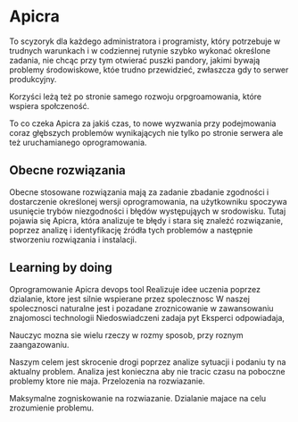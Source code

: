 # Apicra 
To scyzoryk dla każdego administratora i programisty, który potrzebuje w trudnych warunkach i w codziennej rutynie szybko wykonać określone zadania, nie chcąc przy tym otwierać puszki pandory, jakimi bywają problemy środowiskowe, któe trudno przewidzieć, zwłaszcza gdy to serwer produkcyjny.

Korzyści leżą też po stronie samego rozwoju orpgroamowania, które wspiera społczeność.

To co czeka Apicra za jakiś czas, to nowe wyzwania przy podejmowania coraz głębszych problemów wynikających nie tylko po stronie serwera ale też uruchamianego oprogramowania.

## Obecne rozwiązania
Obecne stosowane rozwiązania mają za zadanie zbadanie zgodności i dostarczenie określonej wersji oprogramowania,
na użytkowniku spoczywa usunięcie trybów niezgodności i błędów występująych w srodowisku.
Tutaj pojawia się Apicra, która analizuje te błędy i stara się znaleźć rozwiązanie, poprzez analizę i identyfikację źródła tych problemów a następnie stworzeniu rozwiązania i instalacji.

## Learning by doing

Oprogramowanie Apicra devops tool
Realizuje idee uczenia poprzez dzialanie, ktore jest silnie wspierane przez spolecznosc
W naszej spolecznosci naturalne jest i pozadane zroznicowanie w zawansowaniu znajomosci technologii
Niedoswiadczeni zadaja pyt
Eksperci odpowiadaja, 

Nauczyc mozna sie wielu rzeczy w rozmy sposob, przy roznym zaangazowaniu. 

Naszym celem jest skrocenie drogi poprzez analize sytuacji i podaniu ty na aktualny problem. 
Analiza jest konieczna aby nie tracic czasu na poboczne problemy ktore nie maja. Przelozenia na rozwiazanie. 

Maksymalne zogniskowanie na rozwiazanie. 
Dzialanie majace na celu zrozumienie problemu. 
